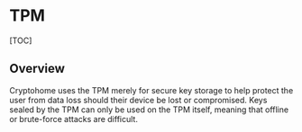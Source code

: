 # TPM

[TOC]

## Overview

Cryptohome uses the TPM merely for secure key storage to help protect the user
from data loss should their device be lost or compromised. Keys sealed by the
TPM can only be used on the TPM itself, meaning that offline or brute-force
attacks are difficult.
